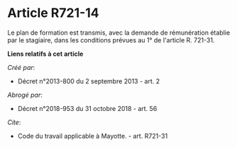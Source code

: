 # Article R721-14

Le plan de formation est transmis, avec la demande de rémunération établie par le stagiaire, dans les conditions prévues au
1° de l'article R. 721-31.

**Liens relatifs à cet article**

_Créé par_:

  - Décret n°2013-800 du 2 septembre 2013 - art. 2

_Abrogé par_:

  - Décret n°2018-953 du 31 octobre 2018 - art. 56

_Cite_:

  - Code du travail applicable à Mayotte. - art. R721-31
